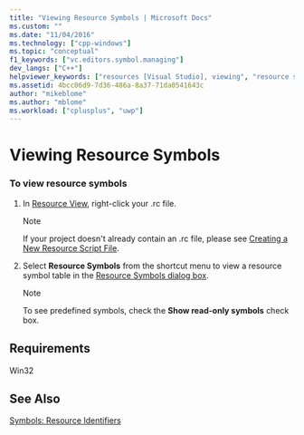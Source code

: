 ```yaml
---
title: "Viewing Resource Symbols | Microsoft Docs"
ms.custom: ""
ms.date: "11/04/2016"
ms.technology: ["cpp-windows"]
ms.topic: "conceptual"
f1_keywords: ["vc.editors.symbol.managing"]
dev_langs: ["C++"]
helpviewer_keywords: ["resources [Visual Studio], viewing", "resource symbols", "symbols, viewing"]
ms.assetid: 4bcc06d9-7d36-486a-8a37-71da0541643c
author: "mikeblome"
ms.author: "mblome"
ms.workload: ["cplusplus", "uwp"]
---
```

# Viewing Resource Symbols

### To view resource symbols

1. In [Resource View](../windows/resource-view-window.md), right-click your .rc file.

   > [!NOTE]
   > If your project doesn't already contain an .rc file, please see [Creating a New Resource Script File](../windows/how-to-create-a-resource-script-file.md).

2. Select **Resource Symbols** from the shortcut menu to view a resource symbol table in the [Resource Symbols dialog box](../windows/resource-symbols-dialog-box.md).

   > [!NOTE]
   > To see predefined symbols, check the **Show read-only symbols** check box.

## Requirements

Win32

## See Also

[Symbols: Resource Identifiers](../windows/symbols-resource-identifiers.md)